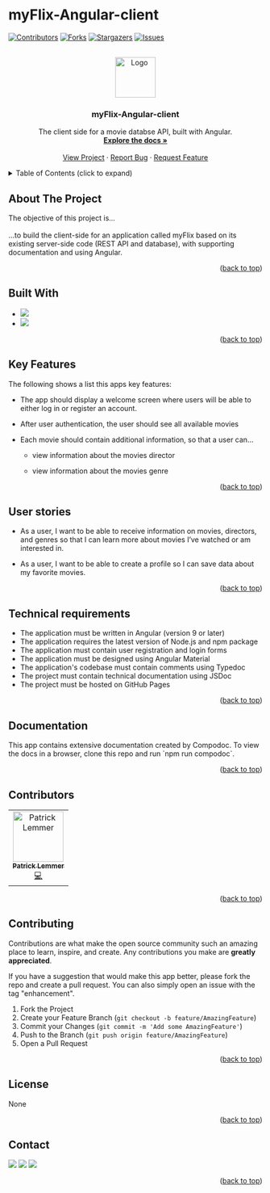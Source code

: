 # myFlix-Angular-client
<div id="top"></div>

[![Contributors][contributors-shield]][contributors-url]
[![Forks][forks-shield]][forks-url]
[![Stargazers][stars-shield]][stars-url]
[![Issues][issues-shield]](https://github.com/patricklemmer/myFlix-Angular-client/issues)
<!--[![MIT License][license-shield]][license-url]-->



<!-- PROJECT LOGO -->
<br />
<div align="center">
  <a href="https://github.com/patricklemmer/myFlix-Angular-client">
    <img src="https://github.com/patricklemmer/assets/blob/main/readme_icon.png" alt="Logo" width="80" height="80">
  </a>

<h3 align="center">myFlix-Angular-client</h3>

  <p align="center">
    The client side for a movie databse API, built with Angular.
    <br />
    <a href="[https://github.com/patricklemmer/meet/](https://github.com/patricklemmer/myFlix-Angular-client)"><strong>Explore the docs »</strong></a>
    <br />
    <br />
    <a href="https://github.com/patricklemmer/myFlix-Angular-client/">View Project</a>
    ·
    <a href="https://github.com/patricklemmer/myFlix-Angular-client/issues">Report Bug</a>
    ·
    <a href="https://github.com/patricklemmer/myFlix-Angular-client/issues">Request Feature</a>
  </p>
</div>



<!-- TABLE OF CONTENTS -->
<details>
  <summary>Table of Contents (click to expand)</summary><br>
  <ol>
    <li><a href="#about-the-project">About The Project</a></li>
    <li><a href="#built-with">Built With</a></li>
    <li><a href="#key-features">Key Features</a></li>
    <li><a href="#user-stories">User stories</a></li>
    <li><a href="#technical-requirements">Technical requirements</a></li>
    <li><a href="#documentation">Documentation</a></li>
    <li><a href="#contributors">Contributors</a></li>
    <li><a href="#contributing">Contributing</a></li>
    <li><a href="#license">License</a></li>
    <li><a href="#contact">Contact</a></li>
  </ol>
</details>



<!-- ABOUT THE PROJECT -->
## About The Project

<p>The objective of this project is...<br><br>...to build the client-side for an application called myFlix based on
its existing server-side code (REST API and database), with supporting
documentation and using Angular.</p> 

<p align="right">(<a href="#top">back to top</a>)</p>


## Built With

* ![](https://img.shields.io/badge/Angular-DD0031?style=for-the-badge&logo=angular&logoColor=white)
* ![](https://img.shields.io/badge/TypeScript-007ACC?style=for-the-badge&logo=typescript&logoColor=white)


<p align="right">(<a href="#top">back to top</a>)</p>

## Key Features

<p>The following shows a list this apps key features:</p>

- The app should display a welcome screen where users will be able to either log in or register an account.

- After user authentication, the user should see all available movies

- Each movie should contain additional information, so that a user can...

  - view information about the movies director
  
  - view information about the movies genre
  

<p align="right">(<a href="#top">back to top</a>)</p>

<!-- User stories -->
## User stories

- As a user, I want to be able to receive information on movies, directors, and genres so that I
can learn more about movies I’ve watched or am interested in.

- As a user, I want to be able to create a profile so I can save data about my favorite movies.


<p align="right">(<a href="#top">back to top</a>)</p>


<!-- Technical requirements -->
## Technical requirements

- The application must be written in Angular (version 9 or later)
- The application requires the latest version of Node.js and npm package
- The application must contain user registration and login forms
- The application must be designed using Angular Material
- The application's codebase must contain comments using Typedoc
- The project must contain technical documentation using JSDoc
- The project must be hosted on GitHub Pages


<p align="right">(<a href="#top">back to top</a>)</p>

<!-- Documentation -->
## Documentation

<p> This app contains extensive documentation created by Compodoc. To view the docs in a browser, clone this repo and run `npm run compodoc`. </p>


<p align="right">(<a href="#top">back to top</a>)</p>


<!-- CONTRIBUTORS -->
## Contributors

<table><tr><td align="center"><a href="https://patricklemmer.dev"><img src="https://github.com/patricklemmer/assets/blob/main/profile_image.png" width="100px;" alt="Patrick Lemmer"/><br /><sub><b>Patrick Lemmer</b></sub></a><br /><a href="https://github.com/patricklemmer/js_app/commits/master" title="Code">💻</a></td></tr>
</table>

<p align="right">(<a href="#top">back to top</a>)</p>



<!-- CONTRIBUTING -->
## Contributing

Contributions are what make the open source community such an amazing place to learn, inspire, and create. Any contributions you make are **greatly appreciated**.

If you have a suggestion that would make this app better, please fork the repo and create a pull request. You can also simply open an issue with the tag "enhancement".

1. Fork the Project
2. Create your Feature Branch (`git checkout -b feature/AmazingFeature`)
3. Commit your Changes (`git commit -m 'Add some AmazingFeature'`)
4. Push to the Branch (`git push origin feature/AmazingFeature`)
5. Open a Pull Request

<p align="right">(<a href="#top">back to top</a>)</p>



<!-- LICENSE -->
## License

None

<p align="right">(<a href="#top">back to top</a>)</p>



<!-- CONTACT -->
## Contact

<a href="https://twitter.com/patrick_lemmer"><img src="https://img.shields.io/badge/Twitter-1DA1F2?style=for-the-badge&logo=twitter&logoColor=white"></a>
<a href="https://www.linkedin.com/in/patricklemmer/"><img src="https://img.shields.io/badge/LinkedIn-0077B5?style=for-the-badge&logo=linkedin&logoColor=white"></a>
<a href="mailto:patricklemmersa@gmail.com"><img src="https://img.shields.io/badge/Gmail-D14836?style=for-the-badge&logo=gmail&logoColor=white"></a>

<p align="right">(<a href="#top">back to top</a>)</p>

<!-- 

********** command overview **********

## Development server

Run `ng serve` for a dev server. Navigate to `http://localhost:4200/`. The application will automatically reload if you change any of the source files.

## Code scaffolding

Run `ng generate component component-name` to generate a new component. You can also use `ng generate directive|pipe|service|class|guard|interface|enum|module`.

## Build

Run `ng build` to build the project. The build artifacts will be stored in the `dist/` directory.

## Running unit tests

Run `ng test` to execute the unit tests via [Karma](https://karma-runner.github.io).

## Running end-to-end tests

Run `ng e2e` to execute the end-to-end tests via a platform of your choice. To use this command, you need to first add a package that implements end-to-end testing capabilities.

## Further help

To get more help on the Angular CLI use `ng help` or go check out the [Angular CLI Overview and Command Reference](https://angular.io/cli) page. -->



<!-- MARKDOWN LINKS & IMAGES -->
<!-- https://www.markdownguide.org/basic-syntax/#reference-style-links -->
[contributors-shield]: https://img.shields.io/github/contributors/github_username/repo_name.svg?style=for-the-badge
[contributors-url]: https://github.com/github_username/repo_name/graphs/contributors
[forks-shield]: https://img.shields.io/github/forks/github_username/repo_name.svg?style=for-the-badge
[forks-url]: https://github.com/github_username/repo_name/network/members
[stars-shield]: https://img.shields.io/github/stars/github_username/repo_name.svg?style=for-the-badge
[stars-url]: https://github.com/github_username/repo_name/stargazers
[issues-shield]: https://img.shields.io/github/issues/github_username/repo_name.svg?style=for-the-badge
[issues-url]: https://github.com/github_username/repo_name/issues
[license-shield]: https://img.shields.io/github/license/github_username/repo_name.svg?style=for-the-badge
[license-url]: https://github.com/github_username/repo_name/blob/master/LICENSE.txt
[linkedin-shield]: https://img.shields.io/badge/-LinkedIn-black.svg?style=for-the-badge&logo=linkedin&colorB=555
[linkedin-url]: https://linkedin.com/in/linkedin_username
[product-screenshot]: images/screenshot.png
